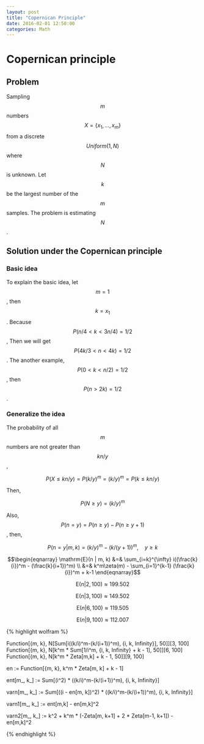 ```yaml
---
layout: post
title: "Copernican Principle"
date: 2016-02-01 12:50:00
categories: Math
---
```


# Copernican principle

## Problem

Sampling $$m$$ numbers $$X = \{x_1, \dots, x_m\}$$from a discrete $$Uniform(1,N)$$ where $$N$$ is unknown. Let $$k$$ be the largest number of the $$m$$ samples. The problem is estimating $$N$$.

## Solution under the Copernican principle

### Basic idea

To explain the basic idea, let $$m = 1$$, then $$k = x_1$$. Because $$P(n/4 < k < 3n/4) = 1/2$$, Then we will get $$P(4k/3 < n < 4k) = 1/2$$. The another example, $$P(0 < k < n/2) = 1/2$$, then $$P(n > 2k) = 1/2$$.

### Generalize the idea

The probability of all $$m$$ numbers are not greater than $$kn/y$$, 

$$P(X \le kn/y) = P(k/y)^m = (k/y)^m = P(k \le kn/y)$$

Then,

$$P(N \ge y) = (k/y)^m$$

Also, $$P(n = y) = P(n \ge y) - P(n \ge y + 1)$$, then,

$$P(n = y | m, k) = (k/y)^m - (k/(y+1))^m, \quad y \ge k$$

$$\begin{eqnarray}
\mathrm{E}(n | m, k) &=& \sum_{i=k}^{\infty} i((\frac{k}{i})^m - (\frac{k}{i+1})^m) \\
 &=& k^m\zeta(m) - \sum_{i=1}^{k-1} (\frac{k}{i})^m + k-1
\end{eqnarray}$$

$$\mathrm{E}(n | 2, 100) \approx 199.502$$

$$\mathrm{E}(n | 3, 100) \approx 149.502$$

$$\mathrm{E}(n | 6, 100) \approx 119.505$$

$$\mathrm{E}(n | 9, 100) \approx 112.007$$

{% highlight wolfram %}

Function[{m, k}, N[Sum[i((k/i)^m-(k/(i+1))^m), {i, k, Infinity}], 50]][3, 100]
Function[{m, k}, N[k^m * Sum[1/i^m, {i, k, Infinity} + k - 1], 50]][6, 100]
Function[{m, k}, N[k^m * Zeta[m,k] + k - 1, 50]][9, 100]

en := Function[{m, k}, k^m * Zeta[m, k] + k - 1]

ent[m_, k_] := Sum[(i^2) * ((k/i)^m-(k/(i+1))^m), {i, k, Infinity}]

varn[m_, k_] := Sum[((i - en[m, k])^2) * ((k/i)^m-(k/(i+1))^m), {i, k, Infinity}]

varn1[m_, k_] := ent[m,k] - en[m,k]^2

varn2[m_, k_] := k^2 + k^m * (-Zeta[m, k+1] + 2 * Zeta[m-1, k+1]) - en[m,k]^2

{% endhighlight %}





